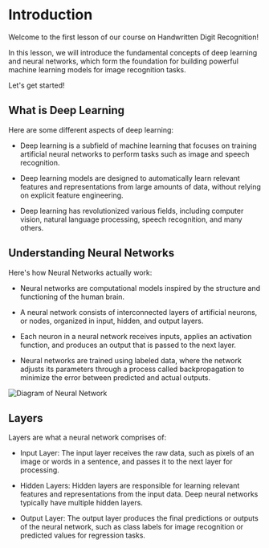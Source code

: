 # Introduction

Welcome to the first lesson of our course on Handwritten Digit Recognition! 

In this lesson, we will introduce the fundamental concepts of deep learning and neural networks, which form the foundation for building powerful machine learning models for image recognition tasks. 

Let's get started!

## What is Deep Learning

Here are some different aspects of deep learning:

- Deep learning is a subfield of machine learning that focuses on training artificial neural networks to perform tasks such as image and speech recognition.

- Deep learning models are designed to automatically learn relevant features and representations from large amounts of data, without relying on explicit feature engineering.

- Deep learning has revolutionized various fields, including computer vision, natural language processing, speech recognition, and many others.

## Understanding Neural Networks

Here's how Neural Networks actually work:

- Neural networks are computational models inspired by the structure and functioning of the human brain.

- A neural network consists of interconnected layers of artificial neurons, or nodes, organized in input, hidden, and output layers.

- Each neuron in a neural network receives inputs, applies an activation function, and produces an output that is passed to the next layer.

- Neural networks are trained using labeled data, where the network adjusts its parameters through a process called backpropagation to minimize the error between predicted and actual outputs.

![Diagram of Neural Network](https://upload.wikimedia.org/wikipedia/commons/thumb/e/e4/Artificial_neural_network.svg/1024px-Artificial_neural_network.svg.png)

## Layers

Layers are what a neural network comprises of:

- Input Layer: The input layer receives the raw data, such as pixels of an image or words in a sentence, and passes it to the next layer for processing.

- Hidden Layers: Hidden layers are responsible for learning relevant features and representations from the input data. Deep neural networks typically have multiple hidden layers.

- Output Layer: The output layer produces the final predictions or outputs of the neural network, such as class labels for image recognition or predicted values for regression tasks.

